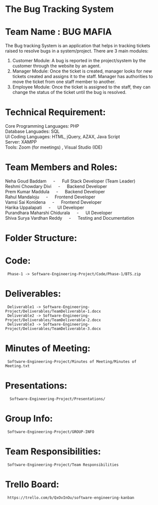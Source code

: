 # The Bug Tracking System
# Team Name : BUG MAFIA


The Bug tracking System is an application that helps in tracking tickets raised to resolve bugs in a system/project. 
There are 3 main modules: 
1. Customer Module: A bug is reported in the project/system by the customer through the website by an agent. 
2. Manager Module: Once the ticket is created, manager looks for new tickets created and assigns it to the staff. Manager has authorities to move the ticket from one staff member to another.
3. Employee Module: Once the ticket is assigned to the staff, they can change the status of the ticket until the bug is resolved. 

# Technical Requirement: 

  Core Programming Languages: PHP <br/>
  Database Languades: SQL <br/>
  UI Coding Languages: HTML, jQuery, AZAX, Java Script <br/>
  Server: XAMPP <br/>
  Tools: Zoom (for meetings) , Visual Studio (IDE) <br/>

# Team Members and Roles:

  Neha Goud Baddam &emsp; - &emsp; Full Stack Developer  (Team Leader) <br/>
  Reshmi Chowdary Divi &emsp; - &emsp; Backend Developer  <br/>
  Prem Kumar Maddula &emsp; - &emsp; Backend Developer  <br/>
  Rahul Mandaloju &emsp; - &emsp; Frontend Developer  <br/>
  Vamsi Sai Konidena &emsp; - &emsp; Frontend Developer  <br/>
  Harika Uppalapati &emsp; - &emsp; UI Developer  <br/>
  Purandhara Maharshi Chidurala &emsp; - &emsp; UI Developer  <br/>
  Shiva Surya Vardhan Reddy &emsp; - &emsp; Testing and Documentation  <br/>

# Folder Structure:

  # Code:
     Phase-1 -> Software-Engineering-Project/Code/Phase-1/BTS.zip
  # Deliverables:
     Deliverable1 -> Software-Engineering-Project/Deliverables/TeamDeliverable-1.docx
     Deliverable2 -> Software-Engineering-Project/Deliverables/TeamDeliverable-2.docx
     Deliverable3 -> Software-Engineering-Project/Deliverables/TeamDeliverable-3.docx
    
  # Minutes of Meeting:
     Software-Engineering-Project/Minutes of Meeting/Minutes of Meeting.txt
     
  # Presentations:
      Software-Engineering-Project/Presentations/
   
  # Group Info:
     Software-Engineering-Project/GROUP-INFO
  
  # Team Responsibilities:
     Software-Engineering-Project/Team Responsibilities
  
  # Trello Board:
     https://trello.com/b/QxOvInOu/software-engineering-kanban 
       
